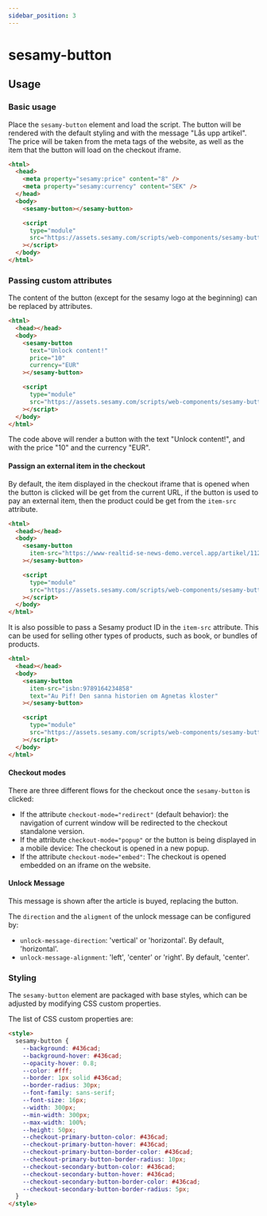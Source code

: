 ```yaml
---
sidebar_position: 3
---
```


# sesamy-button

## Usage

### Basic usage

Place the `sesamy-button` element and load the script. The button will be rendered with the default styling and with the message "Lås upp artikel". The price will be taken from the meta tags of the website, as well as the item that the button will load on the checkout iframe.

```html
<html>
  <head>
    <meta property="sesamy:price" content="8" />
    <meta property="sesamy:currency" content="SEK" />
  </head>
  <body>
    <sesamy-button></sesamy-button>

    <script
      type="module"
      src="https://assets.sesamy.com/scripts/web-components/sesamy-button.min.js"
    ></script>
  </body>
</html>
```

### Passing custom attributes

The content of the button (except for the sesamy logo at the beginning) can be replaced by attributes.

```html
<html>
  <head></head>
  <body>
    <sesamy-button
      text="Unlock content!"
      price="10"
      currency="EUR"
    ></sesamy-button>

    <script
      type="module"
      src="https://assets.sesamy.com/scripts/web-components/sesamy-button.min.js"
    ></script>
  </body>
</html>
```

The code above will render a button with the text "Unlock content!", and with the price "10" and the currency "EUR".

#### Passign an external item in the checkout

By default, the item displayed in the checkout iframe that is opened when the button is clicked will be get from the current URL, if the button is used to pay an external item, then the product could be get from the `item-src` attribute.

```html
<html>
  <head></head>
  <body>
    <sesamy-button
      item-src="https://www-realtid-se-news-demo.vercel.app/artikel/112273"
    ></sesamy-button>

    <script
      type="module"
      src="https://assets.sesamy.com/scripts/web-components/sesamy-button.min.js"
    ></script>
  </body>
</html>
```

It is also possible to pass a Sesamy product ID in the `item-src` attribute. This can be used for selling other types of products, such as book, or bundles of products.

```html
<html>
  <head></head>
  <body>
    <sesamy-button
      item-src="isbn:9789164234858"
      text="Au Pif! Den sanna historien om Agnetas kloster"
    ></sesamy-button>

    <script
      type="module"
      src="https://assets.sesamy.com/scripts/web-components/sesamy-button.min.js"
    ></script>
  </body>
</html>
```

#### Checkout modes

There are three different flows for the checkout once the `sesamy-button` is clicked:

- If the attribute `checkout-mode="redirect"` (default behavior): the navigation of current window will be redirected to the checkout standalone version.
- If the attribute `checkout-mode="popup"` or the button is being displayed in a mobile device: The checkout is opened in a new popup.
- If the attribute `checkout-mode="embed"`: The checkout is opened embedded on an iframe on the website.

#### Unlock Message

This message is shown after the article is buyed, replacing the button.

The `direction` and the `aligment` of the unlock message can be configured by:

- `unlock-message-direction`: 'vertical' or 'horizontal'. By default, 'horizontal'.
- `unlock-message-alignment`: 'left', 'center' or 'right'. By default, 'center'.

### Styling

The `sesamy-button` element are packaged with base styles, which can be adjusted by modifying CSS custom properties.

The list of CSS custom properties are:

```html
<style>
  sesamy-button {
    --background: #436cad;
    --background-hover: #436cad;
    --opacity-hover: 0.8;
    --color: #fff;
    --border: 1px solid #436cad;
    --border-radius: 30px;
    --font-family: sans-serif;
    --font-size: 16px;
    --width: 300px;
    --min-width: 300px;
    --max-width: 100%;
    --height: 50px;
    --checkout-primary-button-color: #436cad;
    --checkout-primary-button-hover: #436cad;
    --checkout-primary-button-border-color: #436cad;
    --checkout-primary-button-border-radius: 10px;
    --checkout-secondary-button-color: #436cad;
    --checkout-secondary-button-hover: #436cad;
    --checkout-secondary-button-border-color: #436cad;
    --checkout-secondary-button-border-radius: 5px;
  }
</style>
```
